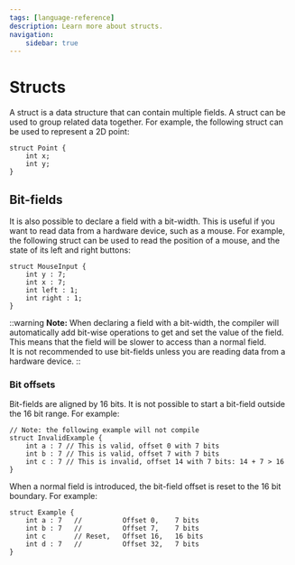 ```yaml
---
tags: [language-reference]
description: Learn more about structs.
navigation:
    sidebar: true
---
```


# Structs
A struct is a data structure that can contain multiple fields. A struct can be used to group related data together. For example, the following struct can be used to represent a 2D point:

```yabal
struct Point {
    int x;
    int y;
}
```

## Bit-fields
It is also possible to declare a field with a bit-width. This is useful if you want to read data from a hardware device, such as a mouse. For example, the following struct can be used to read the position of a mouse, and the state of its left and right buttons:
```yabal
struct MouseInput {
    int y : 7;
    int x : 7;
    int left : 1;
    int right : 1;
}
```

::warning
**Note:** When declaring a field with a bit-width, the compiler will automatically add bit-wise operations to get and set the value of the field. This means that the field will be slower to access than a normal field.<br />
It is not recommended to use bit-fields unless you are reading data from a hardware device.
::

### Bit offsets
Bit-fields are aligned by 16 bits. It is not possible to start a bit-field outside the 16 bit range. For example:
```yabal
// Note: the following example will not compile
struct InvalidExample {
    int a : 7 // This is valid, offset 0 with 7 bits
    int b : 7 // This is valid, offset 7 with 7 bits
    int c : 7 // This is invalid, offset 14 with 7 bits: 14 + 7 > 16
}
```

When a normal field is introduced, the bit-field offset is reset to the 16 bit boundary. For example:
```yabal
struct Example {
    int a : 7   //          Offset 0,    7 bits
    int b : 7   //          Offset 7,    7 bits
    int c       // Reset,   Offset 16,   16 bits
    int d : 7   //          Offset 32,   7 bits
}
```